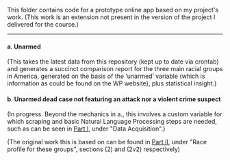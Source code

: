This folder contains code for a prototype online app based on my project's work. (This work is an extension not present in the version of the project I delivered for the course.)

---

#### a. Unarmed
(This takes the latest data from this repository (kept up to date via crontab) and generates a succinct comparison report 
for the three main racial groups in America, generated on the basis of the ‘unarmed’ variable 
(which is information as could be found on the WP website), plus statistical insight.)

#### b. Unarmed dead case not featuring an attack nor a violent crime suspect
(In progress. Beyond the mechanics in a., this involves a custom variable for which scraping and basic Natural Language Processing steps are needed, such as can be seen in [Part I](../Part%20I.ipynb), under "Data Acquisition".)

(The original work this is based on can be found in [Part II](../Part%20II.ipynb), under "Race profile for these groups", sections (2) and (2v2) respectively)
